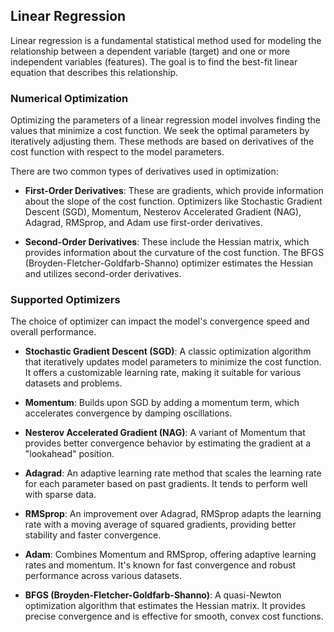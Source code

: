 ## Linear Regression
Linear regression is a fundamental statistical method used for modeling the relationship between a dependent variable (target) and one or more independent variables (features). The goal is to find the best-fit linear equation that describes this relationship.


### Numerical Optimization
Optimizing the parameters of a linear regression model involves finding the values that minimize a cost function. We seek the optimal parameters by iteratively adjusting them. These methods are based on derivatives of the cost function with respect to the model parameters. 

There are two common types of derivatives used in optimization:

- **First-Order Derivatives**: These are gradients, which provide information about the slope of the cost function. Optimizers like Stochastic Gradient Descent (SGD), Momentum, Nesterov Accelerated Gradient (NAG), Adagrad, RMSprop, and Adam use first-order derivatives.

- **Second-Order Derivatives**: These include the Hessian matrix, which provides information about the curvature of the cost function. The BFGS (Broyden-Fletcher-Goldfarb-Shanno) optimizer estimates the Hessian and utilizes second-order derivatives.


### Supported Optimizers
The choice of optimizer can impact the model's convergence speed and overall performance.

- **Stochastic Gradient Descent (SGD)**: A classic optimization algorithm that iteratively updates model parameters to minimize the cost function. It offers a customizable learning rate, making it suitable for various datasets and problems.

- **Momentum**: Builds upon SGD by adding a momentum term, which accelerates convergence by damping oscillations.

- **Nesterov Accelerated Gradient (NAG)**: A variant of Momentum that provides better convergence behavior by estimating the gradient at a "lookahead" position.

- **Adagrad**: An adaptive learning rate method that scales the learning rate for each parameter based on past gradients. It tends to perform well with sparse data.

- **RMSprop**: An improvement over Adagrad, RMSprop adapts the learning rate with a moving average of squared gradients, providing better stability and faster convergence.

- **Adam**: Combines Momentum and RMSprop, offering adaptive learning rates and momentum. It's known for fast convergence and robust performance across various datasets.

- **BFGS (Broyden-Fletcher-Goldfarb-Shanno)**: A quasi-Newton optimization algorithm that estimates the Hessian matrix. It provides precise convergence and is effective for smooth, convex cost functions.